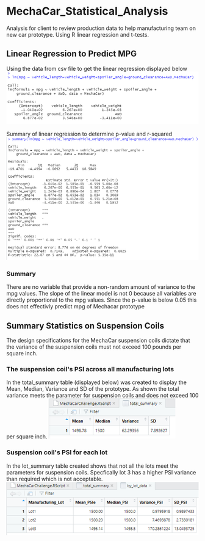 # MechaCar_Statistical_Analysis
Analysis for client to review production data to help manufacturing team on new car prototype. Using R linear regression and t-tests.
 
## Linear Regression to Predict MPG
Using the data from csv file to get the linear regression displayed below
![This is an image](https://github.com/fisher-n/MechaCar_Statistical_Analysis/blob/main/images/d1.png)

Summary of linear regression to determine p-value and r-squared
![This is an image](https://github.com/fisher-n/MechaCar_Statistical_Analysis/blob/main/images/d2.png)

### Summary
There are no variable that provide a non-random amount of variance to the mpg values.
The slope of the linear model is not 0 because all variables are directly proportional to the mpg values.
Since the p-value is below 0.05 this does not effectivly predict mpg of Mechacar prototype

## Summary Statistics on Suspension Coils
The design specifications for the MechaCar suspension coils dictate that the variance of the suspension coils must not exceed 100 pounds per square inch.

### The suspension coil's PSI across all manufacturing lots
In the total_summary table (displayed below) was created to display the Mean, Median, Variance and SD of the prototype. As shown the total variance meets the parameter for suspension coils and does not exceed 100 per square inch.
![This is an image](https://github.com/fisher-n/MechaCar_Statistical_Analysis/blob/main/images/D2a.png)

### Suspension coil's PSI for each lot
In the lot_summary table created shows that not all the lots meet the parameters for suspension coils. Specfically lot 3 has a higher PSI variance than required which is not acceptable. 
![This is an image](https://github.com/fisher-n/MechaCar_Statistical_Analysis/blob/main/images/d2b.png)

